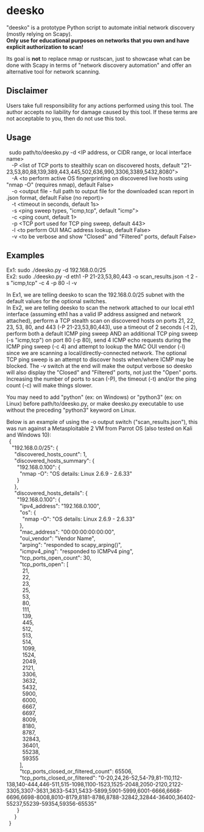 # deesko
"deesko" is a prototype Python script to automate initial network discovery (mostly relying on Scapy).  
**Only use for educational purposes on networks that you own and have explicit authorization to scan!**  

Its goal is **not** to replace nmap or rustscan, just to showcase what can be done with Scapy in terms of "network discovery automation" and offer an alternative tool for network scanning.  

## Disclaimer  
Users take full responsibility for any actions performed using this tool. The author accepts no liability for damage caused by this tool. If these terms are not acceptable to you, then do not use this tool.  

## Usage  
&ensp;sudo path/to/deesko.py -d <IP address, or CIDR range, or local interface name>  
  &ensp;&ensp;-P <list of TCP ports to stealthily scan on discovered hosts, default "21-23,53,80,88,139,389,443,445,502,636,990,3306,3389,5432,8080">  
  &ensp;&ensp;-A <to perform active OS fingerprinting on discovered live hosts using "nmap -O" (requires nmap), default False>  
  &ensp;&ensp;-o <output file - full path to output file for the downloaded scan report in .json format, default False (no report)>  
  &ensp;&ensp;-t <timeout in seconds, default 1s>  
  &ensp;&ensp;-s <ping sweep types, "icmp,tcp", default "icmp">  
  &ensp;&ensp;-c <ping count, default 1>  
  &ensp;&ensp;-p <TCP port used for TCP ping sweep, default 443>  
  &ensp;&ensp;-l <to perform OUI MAC address lookup, default False>  
  &ensp;&ensp;-v <to be verbose and show "Closed" and "Filtered" ports, default False>  

## Examples  
Ex1: sudo ./deesko.py -d 192.168.0.0/25  
Ex2: sudo ./deesko.py -d eth1 -P 21-23,53,80,443 -o scan_results.json -t 2 -s "icmp,tcp" -c 4 -p 80 -l -v   

In Ex1, we are telling deesko to scan the 192.168.0.0/25 subnet with the default values for the optional switches.  
In Ex2, we are telling deesko to scan the network attached to our local eth1 interface (assuming eth1 has a valid IP address assigned and network attached), perform a TCP stealth scan on discovered hosts on ports 21, 22, 23, 53, 80, and 443 (-P 21-23,53,80,443), use a timeout of 2 seconds (-t 2), perform both a default ICMP ping sweep AND an additional TCP ping sweep (-s "icmp,tcp") on port 80 (-p 80), send 4 ICMP echo requests during the ICMP ping sweep (-c 4) and attempt to lookup the MAC OUI vendor (-l) since we are scanning a local/directly-connected network. The optional TCP ping sweep is an attempt to discover hosts when/where ICMP may be blocked. The -v switch at the end will make the output verbose so deesko will also display the "Closed" and "Filtered" ports, not just the "Open" ports.  
Increasing the number of ports to scan (-P), the timeout (-t) and/or the ping count (-c) will make things slower.  

You may need to add "python" (ex: on Windows) or "python3" (ex: on Linux) before path/to/deesko.py, or make deesko.py executable to use without the preceding "python3" keyword on Linux.

Below is an example of using the -o output switch ("scan_results.json"), this was run against a Metasploitable 2 VM from Parrot OS (also tested on Kali and Windows 10):  
  &ensp;{  
    &ensp;&ensp;"192.168.0.0/25": {  
        &ensp;&ensp;&ensp;"discovered_hosts_count": 1,  
        &ensp;&ensp;&ensp;"discovered_hosts_summary": {  
        &ensp;&ensp;&ensp;&ensp;"192.168.0.100": {  
        &ensp;&ensp;&ensp;&ensp;&ensp;"nmap -O": "OS details: Linux 2.6.9 - 2.6.33"  
        &ensp;&ensp;&ensp;&ensp;}    
        &ensp;&ensp;&ensp;},  
        &ensp;&ensp;&ensp;"discovered_hosts_details": {  
        &ensp;&ensp;&ensp;&ensp;"192.168.0.100": {  
            &ensp;&ensp;&ensp;&ensp;&ensp;"ipv4_address": "192.168.0.100",  
            &ensp;&ensp;&ensp;&ensp;&ensp;"os": {  
              &ensp;&ensp;&ensp;&ensp;&ensp;&ensp;"nmap -O": "OS details: Linux 2.6.9 - 2.6.33"  
            &ensp;&ensp;&ensp;&ensp;&ensp;},   
            &ensp;&ensp;&ensp;&ensp;&ensp;"mac_address": "00:00:00:00:00:00",  
            &ensp;&ensp;&ensp;&ensp;&ensp;"oui_vendor": "Vendor Name",  
            &ensp;&ensp;&ensp;&ensp;&ensp;"arping": "responded to scapy_arping()",  
            &ensp;&ensp;&ensp;&ensp;&ensp;"icmpv4_ping": "responded to ICMPv4 ping",  
            &ensp;&ensp;&ensp;&ensp;&ensp;"tcp_ports_open_count": 30,   
            &ensp;&ensp;&ensp;&ensp;&ensp;"tcp_ports_open": [  
            &ensp;&ensp;&ensp;&ensp;&ensp;&ensp;21,              
            &ensp;&ensp;&ensp;&ensp;&ensp;&ensp;22,  
            &ensp;&ensp;&ensp;&ensp;&ensp;&ensp;23,  
            &ensp;&ensp;&ensp;&ensp;&ensp;&ensp;25,  
            &ensp;&ensp;&ensp;&ensp;&ensp;&ensp;53,  
            &ensp;&ensp;&ensp;&ensp;&ensp;&ensp;80,  
            &ensp;&ensp;&ensp;&ensp;&ensp;&ensp;111,            
            &ensp;&ensp;&ensp;&ensp;&ensp;&ensp;139,   
            &ensp;&ensp;&ensp;&ensp;&ensp;&ensp;445,   
            &ensp;&ensp;&ensp;&ensp;&ensp;&ensp;512,   
            &ensp;&ensp;&ensp;&ensp;&ensp;&ensp;513,   
            &ensp;&ensp;&ensp;&ensp;&ensp;&ensp;514,   
            &ensp;&ensp;&ensp;&ensp;&ensp;&ensp;1099,   
            &ensp;&ensp;&ensp;&ensp;&ensp;&ensp;1524,   
            &ensp;&ensp;&ensp;&ensp;&ensp;&ensp;2049,   
            &ensp;&ensp;&ensp;&ensp;&ensp;&ensp;2121,   
            &ensp;&ensp;&ensp;&ensp;&ensp;&ensp;3306,   
            &ensp;&ensp;&ensp;&ensp;&ensp;&ensp;3632,   
            &ensp;&ensp;&ensp;&ensp;&ensp;&ensp;5432,   
            &ensp;&ensp;&ensp;&ensp;&ensp;&ensp;5900,   
            &ensp;&ensp;&ensp;&ensp;&ensp;&ensp;6000,   
            &ensp;&ensp;&ensp;&ensp;&ensp;&ensp;6667,   
            &ensp;&ensp;&ensp;&ensp;&ensp;&ensp;6697,   
            &ensp;&ensp;&ensp;&ensp;&ensp;&ensp;8009,   
            &ensp;&ensp;&ensp;&ensp;&ensp;&ensp;8180,   
            &ensp;&ensp;&ensp;&ensp;&ensp;&ensp;8787,   
            &ensp;&ensp;&ensp;&ensp;&ensp;&ensp;32843,   
            &ensp;&ensp;&ensp;&ensp;&ensp;&ensp;36401,   
            &ensp;&ensp;&ensp;&ensp;&ensp;&ensp;55238,   
            &ensp;&ensp;&ensp;&ensp;&ensp;&ensp;59355   
            &ensp;&ensp;&ensp;&ensp;&ensp;],  
            &ensp;&ensp;&ensp;&ensp;&ensp;"tcp_ports_closed_or_filtered_count": 65506,   
            &ensp;&ensp;&ensp;&ensp;&ensp;"tcp_ports_closed_or_filtered": "0-20,24,26-52,54-79,81-110,112-138,140-444,446-511,515-1098,1100-1523,1525-2048,2050-2120,2122-3305,3307-3631,3633-5431,5433-5899,5901-5999,6001-6666,6668-6696,6698-8008,8010-8179,8181-8786,8788-32842,32844-36400,36402-55237,55239-59354,59356-65535"   
        &ensp;&ensp;&ensp;&ensp;}  
    &ensp;&ensp;&ensp;}  
&ensp;}  
